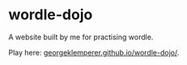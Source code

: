 # wordle-dojo

A website built by me for practising wordle.

Play here: <a href="https://georgeklemperer.github.io/wordle-dojo/">georgeklemperer.github.io/wordle-dojo/</a>.
